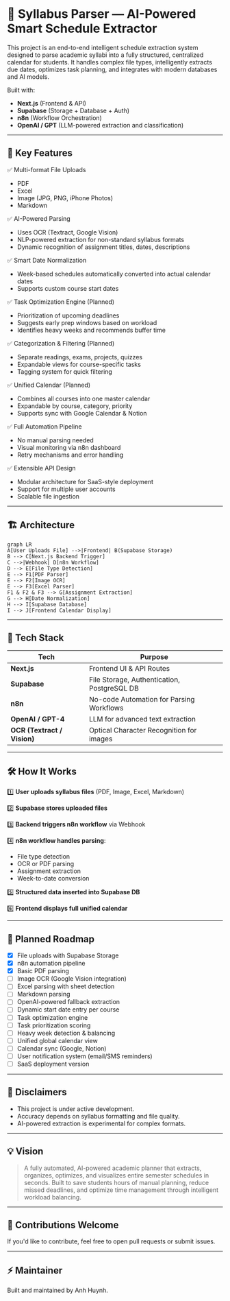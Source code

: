 # 📅 Syllabus Parser — AI-Powered Smart Schedule Extractor

This project is an end-to-end intelligent schedule extraction system designed to parse academic syllabi into a fully structured, centralized calendar for students. It handles complex file types, intelligently extracts due dates, optimizes task planning, and integrates with modern databases and AI models.

Built with:

- **Next.js** (Frontend & API)
- **Supabase** (Storage + Database + Auth)
- **n8n** (Workflow Orchestration)
- **OpenAI / GPT** (LLM-powered extraction and classification)

---

## 🔎 Key Features

✅ Multi-format File Uploads

- PDF
- Excel
- Image (JPG, PNG, iPhone Photos)
- Markdown

✅ AI-Powered Parsing

- Uses OCR (Textract, Google Vision)
- NLP-powered extraction for non-standard syllabus formats
- Dynamic recognition of assignment titles, dates, descriptions

✅ Smart Date Normalization

- Week-based schedules automatically converted into actual calendar dates
- Supports custom course start dates

✅ Task Optimization Engine (Planned)

- Prioritization of upcoming deadlines
- Suggests early prep windows based on workload
- Identifies heavy weeks and recommends buffer time

✅ Categorization & Filtering (Planned)

- Separate readings, exams, projects, quizzes
- Expandable views for course-specific tasks
- Tagging system for quick filtering

✅ Unified Calendar (Planned)

- Combines all courses into one master calendar
- Expandable by course, category, priority
- Supports sync with Google Calendar & Notion

✅ Full Automation Pipeline

- No manual parsing needed
- Visual monitoring via n8n dashboard
- Retry mechanisms and error handling

✅ Extensible API Design

- Modular architecture for SaaS-style deployment
- Support for multiple user accounts
- Scalable file ingestion

---

## 🏗 Architecture

```mermaid
graph LR
A[User Uploads File] -->|Frontend| B(Supabase Storage)
B --> C[Next.js Backend Trigger]
C -->|Webhook| D[n8n Workflow]
D --> E[File Type Detection]
E --> F1[PDF Parser]
E --> F2[Image OCR]
E --> F3[Excel Parser]
F1 & F2 & F3 --> G[Assignment Extraction]
G --> H[Date Normalization]
H --> I[Supabase Database]
I --> J[Frontend Calendar Display]
```

---

## 🔧 Tech Stack

| Tech                        | Purpose                                     |
| --------------------------- | ------------------------------------------- |
| **Next.js**                 | Frontend UI & API Routes                    |
| **Supabase**                | File Storage, Authentication, PostgreSQL DB |
| **n8n**                     | No-code Automation for Parsing Workflows    |
| **OpenAI / GPT-4**          | LLM for advanced text extraction            |
| **OCR (Textract / Vision)** | Optical Character Recognition for images    |

---

## 🛠 How It Works

1️⃣ **User uploads syllabus files** (PDF, Image, Excel, Markdown)

2️⃣ **Supabase stores uploaded files**

3️⃣ **Backend triggers n8n workflow** via Webhook

4️⃣ **n8n workflow handles parsing**:

- File type detection
- OCR or PDF parsing
- Assignment extraction
- Week-to-date conversion

5️⃣ **Structured data inserted into Supabase DB**

6️⃣ **Frontend displays full unified calendar**

---

## 🚀 Planned Roadmap

- [x] File uploads with Supabase Storage
- [x] n8n automation pipeline
- [x] Basic PDF parsing
- [ ] Image OCR (Google Vision integration)
- [ ] Excel parsing with sheet detection
- [ ] Markdown parsing
- [ ] OpenAI-powered fallback extraction
- [ ] Dynamic start date entry per course
- [ ] Task optimization engine
- [ ] Task prioritization scoring
- [ ] Heavy week detection & balancing
- [ ] Unified global calendar view
- [ ] Calendar sync (Google, Notion)
- [ ] User notification system (email/SMS reminders)
- [ ] SaaS deployment version

---

## 🤖 Disclaimers

- This project is under active development.
- Accuracy depends on syllabus formatting and file quality.
- AI-powered extraction is experimental for complex formats.

---

## 💡 Vision

> A fully automated, AI-powered academic planner that extracts, organizes, optimizes, and visualizes entire semester schedules in seconds. Built to save students hours of manual planning, reduce missed deadlines, and optimize time management through intelligent workload balancing.

---

## 🔗 Contributions Welcome

If you'd like to contribute, feel free to open pull requests or submit issues.

---

## ⚡ Maintainer

Built and maintained by Anh Huynh.
